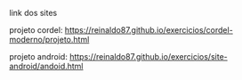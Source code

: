 link dos sites 

projeto cordel: https://reinaldo87.github.io/exercicios/cordel-moderno/projeto.html

projeto android: https://reinaldo87.github.io/exercicios/site-android/andoid.html

